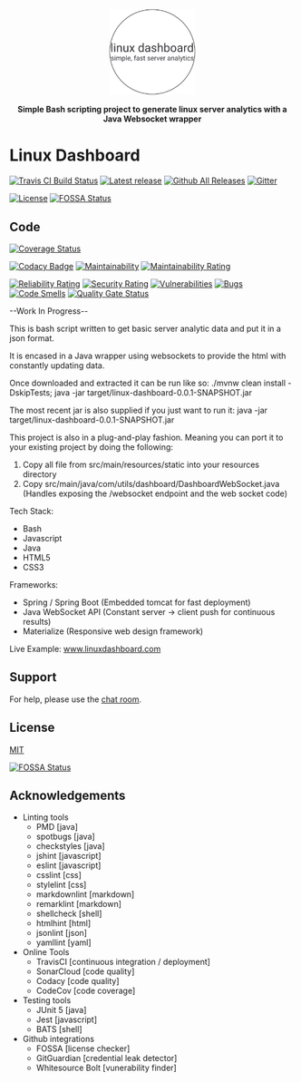 <p align="center">
  <a href="linuxdashboard.com"><img alt="Linux Dashboard" width="30%" src="https://github.com/chandlerlucius/linux-dashboard/blob/master/src/main/resources/com/utils/dashboard/img/logo-dark.svg"/></a>
</p>

<p align="center">
    <strong>Simple Bash scripting project to generate linux server
    analytics with a Java Websocket wrapper</strong>
</p>

# Linux Dashboard

[![Travis CI Build Status](https://img.shields.io/travis/chandlerlucius/linux-dashboard/master.svg?label=travis%20build)](https://travis-ci.org/chandlerlucius/linux-dashboard)
[![Latest release](https://img.shields.io/github/release/chandlerlucius/linux-dashboard.svg)](https://github.com/chandlerlucius/linux-dashboard/releases/latest)
[![Github All Releases](https://img.shields.io/github/downloads/chandlerlucius/linux-dashboard/total.svg)](https://github.com/chandlerlucius/linux-dashboard/releases/latest)
[![Gitter](https://badges.gitter.im/chandlerlucius/linux-dashboard.svg)](https://gitter.im/chandlerlucius/linux-dashboard?utm_source=badge&utm_medium=badge&utm_campaign=pr-badge)

[![License](https://img.shields.io/github/license/chandlerlucius/linux-dashboard.svg)](https://github.com/chandlerlucius/linux-dashboard/blob/master/LICENSE.md)
[![FOSSA Status](https://app.fossa.com/api/projects/git%2Bgithub.com%2Fchandlerlucius%2Flinux-dashboard.svg?type=shield)](https://app.fossa.com/projects/git%2Bgithub.com%2Fchandlerlucius%2Flinux-dashboard?ref=badge_shield)

## Code

[![Coverage Status](https://coveralls.io/repos/github/chandlerlucius/linux-dashboard/badge.svg)](https://coveralls.io/github/chandlerlucius/linux-dashboard)

[![Codacy Badge](https://api.codacy.com/project/badge/Grade/c25d8a8f98ee4993a15a6f23ecf88b37)](https://www.codacy.com/app/chandlerlucius/linux-dashboard?utm_source=github.com&amp;utm_medium=referral&amp;utm_content=chandlerlucius/linux-dashboard&amp;utm_campaign=Badge_Grade)
[![Maintainability](https://api.codeclimate.com/v1/badges/378bdce4de9f2a85da7d/maintainability)](https://codeclimate.com/github/chandlerlucius/linux-dashboard/maintainability)
[![Maintainability Rating](https://sonarcloud.io/api/project_badges/measure?project=com.utils%3Alinux-dashboard&metric=sqale_rating)](https://sonarcloud.io/dashboard?id=com.utils%3Alinux-dashboard)

[![Reliability Rating](https://sonarcloud.io/api/project_badges/measure?project=com.utils%3Alinux-dashboard&metric=reliability_rating)](https://sonarcloud.io/dashboard?id=com.utils%3Alinux-dashboard)
[![Security Rating](https://sonarcloud.io/api/project_badges/measure?project=com.utils%3Alinux-dashboard&metric=security_rating)](https://sonarcloud.io/dashboard?id=com.utils%3Alinux-dashboard)
[![Vulnerabilities](https://sonarcloud.io/api/project_badges/measure?project=com.utils%3Alinux-dashboard&metric=vulnerabilities)](https://sonarcloud.io/dashboard?id=com.utils%3Alinux-dashboard)
[![Bugs](https://sonarcloud.io/api/project_badges/measure?project=com.utils%3Alinux-dashboard&metric=bugs)](https://sonarcloud.io/dashboard?id=com.utils%3Alinux-dashboard)
[![Code Smells](https://sonarcloud.io/api/project_badges/measure?project=com.utils%3Alinux-dashboard&metric=code_smells)](https://sonarcloud.io/dashboard?id=com.utils%3Alinux-dashboard)
[![Quality Gate Status](https://sonarcloud.io/api/project_badges/measure?project=com.utils%3Alinux-dashboard&metric=alert_status)](https://sonarcloud.io/dashboard?id=com.utils%3Alinux-dashboard)

--Work In Progress--

This is bash script written to get basic server
analytic data and put it in a json format.

It is encased in a Java wrapper using websockets
to provide the html with constantly updating data.

Once downloaded and extracted it can be run like so:
./mvnw clean install -DskipTests;
java -jar target/linux-dashboard-0.0.1-SNAPSHOT.jar

The most recent jar is also supplied if you just want to run it:
java -jar target/linux-dashboard-0.0.1-SNAPSHOT.jar

This project is also in a plug-and-play fashion.
Meaning you can port it to your existing project by doing the following:

1. Copy all file from src/main/resources/static into your resources directory
2. Copy src/main/java/com/utils/dashboard/DashboardWebSocket.java
(Handles exposing the /websocket endpoint and the web socket code)

Tech Stack:

* Bash
* Javascript
* Java
* HTML5
* CSS3

Frameworks:

* Spring / Spring Boot (Embedded tomcat for fast deployment)
* Java WebSocket API (Constant server -> client push for continuous results)
* Materialize (Responsive web design framework)

Live Example:
www.linuxdashboard.com

## Support

For help, please use the [chat room](https://gitter.im/chandlerlucius/linux-dashboard).

## License

[MIT](LICENSE)

[![FOSSA Status](https://app.fossa.com/api/projects/git%2Bgithub.com%2Fchandlerlucius%2Flinux-dashboard.svg?type=large)](https://app.fossa.com/projects/git%2Bgithub.com%2Fchandlerlucius%2Flinux-dashboard?ref=badge_large)

## Acknowledgements
* Linting tools
  * PMD [java]
  * spotbugs [java]
  * checkstyles [java]
  * jshint [javascript]
  * eslint [javascript]
  * csslint [css]
  * stylelint [css]
  * markdownlint [markdown]
  * remarklint [markdown]
  * shellcheck [shell]
  * htmlhint [html]
  * jsonlint [json]
  * yamllint [yaml]
* Online Tools
  * TravisCI [continuous integration / deployment]
  * SonarCloud [code quality]
  * Codacy [code quality]
  * CodeCov [code coverage]
* Testing tools
  * JUnit 5 [java]
  * Jest [javascript]
  * BATS [shell]
* Github integrations
  * FOSSA [license checker]
  * GitGuardian [credential leak detector]
  * Whitesource Bolt [vunerability finder]
